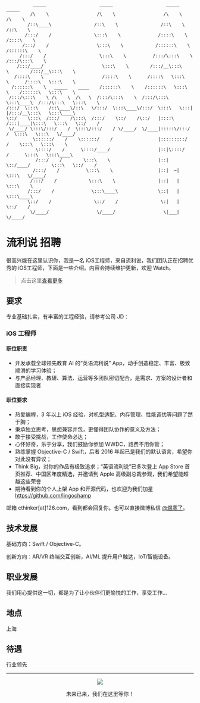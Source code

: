 ```
          _____                    _____                    _____                    _____          
         /\    \                  /\    \                  /\    \                  /\    \         
        /::\____\                /::\    \                /::\    \                /::\    \        
       /:::/    /                \:::\    \              /::::\    \              /::::\    \       
      /:::/    /                  \:::\    \            /::::::\    \            /::::::\    \      
     /:::/    /                    \:::\    \          /:::/\:::\    \          /:::/\:::\    \     
    /:::/____/                      \:::\    \        /:::/__\:::\    \        /:::/__\:::\    \    
   /::::\    \                      /::::\    \      /::::\   \:::\    \      /::::\   \:::\    \   
  /::::::\    \   _____    ____    /::::::\    \    /::::::\   \:::\    \    /::::::\   \:::\    \  
 /:::/\:::\    \ /\    \  /\   \  /:::/\:::\    \  /:::/\:::\   \:::\____\  /:::/\:::\   \:::\    \ 
/:::/  \:::\    /::\____\/::\   \/:::/  \:::\____\/:::/  \:::\   \:::|    |/:::/__\:::\   \:::\____\
\::/    \:::\  /:::/    /\:::\  /:::/    \::/    /\::/   |::::\  /:::|____|\:::\   \:::\   \::/    /
 \/____/ \:::\/:::/    /  \:::\/:::/    / \/____/  \/____|:::::\/:::/    /  \:::\   \:::\   \/____/ 
          \::::::/    /    \::::::/    /                 |:::::::::/    /    \:::\   \:::\    \     
           \::::/    /      \::::/____/                  |::|\::::/    /      \:::\   \:::\____\    
           /:::/    /        \:::\    \                  |::| \::/____/        \:::\   \::/    /    
          /:::/    /          \:::\    \                 |::|  ~|               \:::\   \/____/     
         /:::/    /            \:::\    \                |::|   |                \:::\    \         
        /:::/    /              \:::\____\               \::|   |                 \:::\____\        
        \::/    /                \::/    /                \:|   |                  \::/    /        
         \/____/                  \/____/                  \|___|                   \/____/         
```

# 流利说 招聘

很高兴能在这里认识你，我是一名 iOS工程师，来自流利说，我们团队正在招聘优秀的 iOS工程师，下面是一些介绍。内容会持续维护更新，欢迎 Watch。

> 点击这里[查看更多](./ReadMore)

## 要求

专业基础扎实，有丰富的工程经验，请参考公司 JD：

### iOS 工程师

#### 职位职责

* 开发承载全球领先教育 AI 的“英语流利说” App，动手创造稳定、丰富、极致顺滑的学习体验；
* 与产品经理、教研、算法、运营等多团队密切配合，是需求、方案的设计者和直接实现者

#### 职位要求

* 热爱编程，3 年以上 iOS 经验，对机型适配、内存管理、性能调优等问题了然于胸；
* 秉承独立思考，思想兼容并包，更懂得团队协作的意义及方法；
* 敢于接受挑战，工作使命必达；
* 心怀好奇，乐于分享，我们鼓励你参加 WWDC，路费不用你管；
* 熟练掌握 Objective-C / Swift，后者 2016 年起已是我们的默认语言，希望你对此没有异议；
* Think Big，对你的作品有极致追求；“英语流利说”已多次登上 App Store 首页推荐、中国区年度精选，并邀请到 Apple 高级副总裁参观，我们希望能超越这些荣誉
* 期待看到你的个人上架 App 和开源代码，也欢迎为我们加星 https://github.com/lingochamp

邮箱 cthinker[at]126.com，看到都会回复你。也可以直接微博私信 [@煜寒了](https://weibo.com/malesa)。

## 技术发展

基础方向：Swift / Objective-C。

创新方向：AR/VR 终端交互创新，AI/ML 提升用户触达，IoT/智能设备。

## 职业发展

我们用心提供这一切，都是为了让小伙伴们更愉悦的工作，享受工作...

## 地点

上海

## 待遇

行业领先

---

<p align="center">
  <img
    src="https://cdn.llscdn.com/faas/frontend/liulishuo.com/images/liulishuo/banner-bg.jpg"
  />
</p>

<p align="center">未来已来，我们在这里等你！</p>

